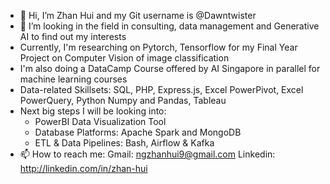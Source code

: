 - 👋 Hi, I’m Zhan Hui and my Git username is @Dawntwister
- 👀 I’m looking in the field in consulting, data management and Generative AI to find out my interests
- Currently, I'm researching on Pytorch, Tensorflow for my Final Year Project on Computer Vision of image classification
- I'm also doing a DataCamp Course offered by AI Singapore in parallel for machine learning courses
- Data-related Skillsets: SQL, PHP, Express.js, Excel PowerPivot, Excel PowerQuery, Python Numpy and Pandas, Tableau
- Next big steps I will be looking into:
  - PowerBI Data Visualization Tool
  - Database Platforms: Apache Spark and MongoDB
  - ETL & Data Pipelines: Bash, Airflow & Kafka
- 📫 How to reach me: Gmail: ngzhanhui9@gmail.com
Linkedin: http://linkedin.com/in/zhan-hui

<!---
Dawntwister/Dawntwister is a ✨ special ✨ repository because its `README.md` (this file) appears on your GitHub profile.
You can click the Preview link to take a look at your changes.
--->
